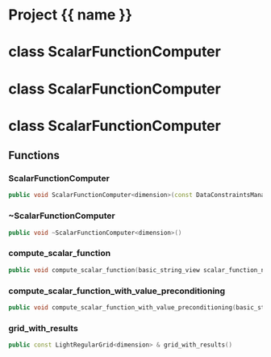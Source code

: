 <script setup>
import {useRoute} from 'vitepress'
const {path} = useRoute()
const tokens = path.split('/')
const words = tokens[2].split('-');
for (let i = 0; i < words.length; i++) {
    words[i] = words[i].charAt(0).toUpperCase() + words[i].slice(1);
    words[i] = words[i].replace('geode', 'Geode')
}
const name = words.join('-');
</script>
# Project {{ name }}

# class ScalarFunctionComputer


# class ScalarFunctionComputer


# class ScalarFunctionComputer


## Functions

### ScalarFunctionComputer

```cpp
public void ScalarFunctionComputer<dimension>(const DataConstraintsManager<dimension> & constraints_manager, const BoundingBox<dimension> & computation_bbox, double min_cell_length)
```


### ~ScalarFunctionComputer

```cpp
public void ~ScalarFunctionComputer<dimension>()
```


### compute_scalar_function

```cpp
public void compute_scalar_function(basic_string_view scalar_function_name)
```


### compute_scalar_function_with_value_preconditioning

```cpp
public void compute_scalar_function_with_value_preconditioning(basic_string_view scalar_function_name, basic_string_view existing_scalar_function_name)
```


### grid_with_results

```cpp
public const LightRegularGrid<dimension> & grid_with_results()
```




